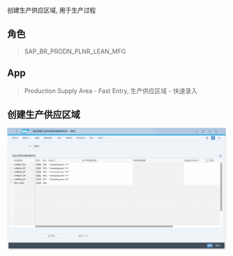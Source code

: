 创建生产供应区域, 用于生产过程
## 角色
> SAP_BR_PRODN_PLNR_LEAN_MFG
## App
> Production Supply Area - Fast Entry, 生产供应区域 - 快速录入
## 创建生产供应区域

![Production-Supply-Area](./img/Production-Supply-Area.png "生产供应区域")